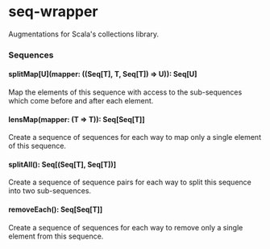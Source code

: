 # seq-wrapper
Augmentations for Scala's collections library.

### Sequences

#### splitMap[U](mapper: ((Seq[T], T, Seq[T]) => U)): Seq[U]
Map the elements of this sequence with access to the sub-sequences which come before and after each element.

#### lensMap(mapper: (T => T)): Seq[Seq[T]]
Create a sequence of sequences for each way to map only a single element of this sequence.

#### splitAll(): Seq[(Seq[T], Seq[T])]
Create a sequence of sequence pairs for each way to split this sequence into two sub-sequences.

#### removeEach(): Seq[Seq[T]]
Create a sequence of sequences for each way to remove only a single element from this sequence.
